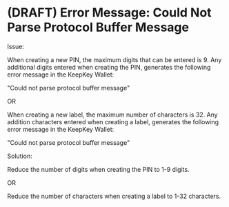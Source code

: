 # (DRAFT) Error Message: Could Not Parse Protocol Buffer Message

Issue:

When creating a new PIN, the maximum digits that can be entered is 9. Any additional digits entered when creating the PIN, generates the following error message in the KeepKey Wallet:

"Could not parse protocol buffer message"

OR

When creating a new label, the maximum number of characters is 32. Any addition characters entered when creating a label, generates the following error message in the KeepKey Wallet:

"Could not parse protocol buffer message"

Solution:

Reduce the number of digits when creating the PIN to 1-9 digits.

OR

Reduce the number of characters when creating a label to 1-32 characters.